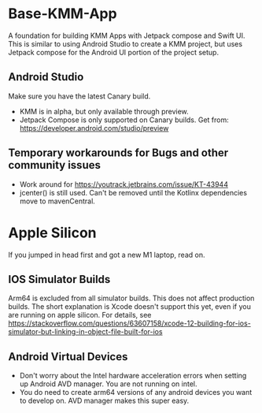 # Base-KMM-App
A foundation for building KMM Apps with Jetpack compose and Swift UI.  This is similar to using
Android Studio to create a KMM project, but uses Jetpack compose for the Android UI portion of the
project setup. 

## Android Studio
Make sure you have the latest Canary build. 
- KMM is in alpha, but only available through preview.
- Jetpack Compose is only supported on Canary builds.
Get from: https://developer.android.com/studio/preview

## Temporary workarounds for Bugs and other community issues
- Work around for https://youtrack.jetbrains.com/issue/KT-43944
- jcenter() is still used. Can't be removed until the Kotlinx dependencies move to mavenCentral.

# Apple Silicon
If you jumped in head first and got a new M1 laptop, read on.

## IOS Simulator Builds
Arm64 is excluded from all simulator builds. This does not affect production builds. The short
explanation is Xcode doesn't support this yet, even if you are running on apple silicon. 
For details, see https://stackoverflow.com/questions/63607158/xcode-12-building-for-ios-simulator-but-linking-in-object-file-built-for-ios

## Android Virtual Devices
- Don't worry about the Intel hardware acceleration errors when setting up Android AVD manager. You are not running on intel. 
- You do need to create arm64 versions of any android devices you want to develop on. AVD manager makes this super easy.


